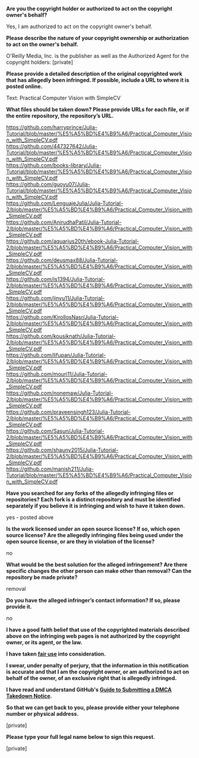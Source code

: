 **Are you the copyright holder or authorized to act on the copyright owner's behalf?**  
  
Yes, I am authorized to act on the copyright owner's behalf.  
  
**Please describe the nature of your copyright ownership or authorization to act on the owner's behalf.**  
  
O'Reilly Media, Inc. is the publisher as well as the Authorized Agent for the copyright holders: [private]
  
**Please provide a detailed description of the original copyrighted work that has allegedly been infringed. If possible, include a URL to where it is posted online.**  
  
Text: Practical Computer Vision with SimpleCV  
  
**What files should be taken down? Please provide URLs for each file, or if the entire repository, the repository’s URL.**  
  
https://github.com/harryprince/Julia-Tutorial/blob/master/%E5%A5%BD%E4%B9%A6/Practical_Computer_Vision_with_SimpleCV.pdf  
https://github.com/447327642/Julia-Tutorial/blob/master/%E5%A5%BD%E4%B9%A6/Practical_Computer_Vision_with_SimpleCV.pdf  
https://github.com/books-library/Julia-Tutorial/blob/master/%E5%A5%BD%E4%B9%A6/Practical_Computer_Vision_with_SimpleCV.pdf  
https://github.com/guoyu07/Julia-Tutorial/blob/master/%E5%A5%BD%E4%B9%A6/Practical_Computer_Vision_with_SimpleCV.pdf  
https://github.com/LenguajeJulia/Julia-Tutorial-2/blob/master/%E5%A5%BD%E4%B9%A6/Practical_Computer_Vision_with_SimpleCV.pdf  
https://github.com/AnirudhaPatil/Julia-Tutorial-2/blob/master/%E5%A5%BD%E4%B9%A6/Practical_Computer_Vision_with_SimpleCV.pdf  
https://github.com/aquarius20th/ebook-Julia-Tutorial-2/blob/master/%E5%A5%BD%E4%B9%A6/Practical_Computer_Vision_with_SimpleCV.pdf  
https://github.com/deusmax88/Julia-Tutorial-2/blob/master/%E5%A5%BD%E4%B9%A6/Practical_Computer_Vision_with_SimpleCV.pdf  
https://github.com/is1394/Julia-Tutorial-2/blob/master/%E5%A5%BD%E4%B9%A6/Practical_Computer_Vision_with_SimpleCV.pdf  
https://github.com/jinyu11/Julia-Tutorial-2/blob/master/%E5%A5%BD%E4%B9%A6/Practical_Computer_Vision_with_SimpleCV.pdf  
https://github.com/KirollosNasr/Julia-Tutorial-2/blob/master/%E5%A5%BD%E4%B9%A6/Practical_Computer_Vision_with_SimpleCV.pdf  
https://github.com/kousiknath/Julia-Tutorial-2/blob/master/%E5%A5%BD%E4%B9%A6/Practical_Computer_Vision_with_SimpleCV.pdf  
https://github.com/lifupan/Julia-Tutorial-2/blob/master/%E5%A5%BD%E4%B9%A6/Practical_Computer_Vision_with_SimpleCV.pdf  
https://github.com/mouri11/Julia-Tutorial-2/blob/master/%E5%A5%BD%E4%B9%A6/Practical_Computer_Vision_with_SimpleCV.pdf  
https://github.com/nonemaw/Julia-Tutorial-2/blob/master/%E5%A5%BD%E4%B9%A6/Practical_Computer_Vision_with_SimpleCV.pdf  
https://github.com/praveensingh123/Julia-Tutorial-2/blob/master/%E5%A5%BD%E4%B9%A6/Practical_Computer_Vision_with_SimpleCV.pdf  
https://github.com/Sasun/Julia-Tutorial-2/blob/master/%E5%A5%BD%E4%B9%A6/Practical_Computer_Vision_with_SimpleCV.pdf  
https://github.com/shauny2015/Julia-Tutorial-2/blob/master/%E5%A5%BD%E4%B9%A6/Practical_Computer_Vision_with_SimpleCV.pdf  
https://github.com/manish211/Julia-Tutorial/blob/master/%E5%A5%BD%E4%B9%A6/Practical_Computer_Vision_with_SimpleCV.pdf  
  
**Have you searched for any forks of the allegedly infringing files or repositories? Each fork is a distinct repository and must be identified separately if you believe it is infringing and wish to have it taken down.**  
  
yes - posted above  
  
**Is the work licensed under an open source license? If so, which open source license? Are the allegedly infringing files being used under the open source license, or are they in violation of the license?**  
  
no  
  
**What would be the best solution for the alleged infringement? Are there specific changes the other person can make other than removal? Can the repository be made private?**  
  
removal  
  
**Do you have the alleged infringer’s contact information? If so, please provide it.**  
  
no  
  
**I have a good faith belief that use of the copyrighted materials described above on the infringing web pages is not authorized by the copyright owner, or its agent, or the law.**  
  
**I have taken <a href="https://www.lumendatabase.org/topics/22">fair use</a> into consideration.**  
  
**I swear, under penalty of perjury, that the information in this notification is accurate and that I am the copyright owner, or am authorized to act on behalf of the owner, of an exclusive right that is allegedly infringed.**  
  
**I have read and understand GitHub's <a href="https://help.github.com/articles/guide-to-submitting-a-dmca-takedown-notice/">Guide to Submitting a DMCA Takedown Notice</a>.**  
  
**So that we can get back to you, please provide either your telephone number or physical address.**  
  
[private]  

**Please type your full legal name below to sign this request.**  
  
[private]  
